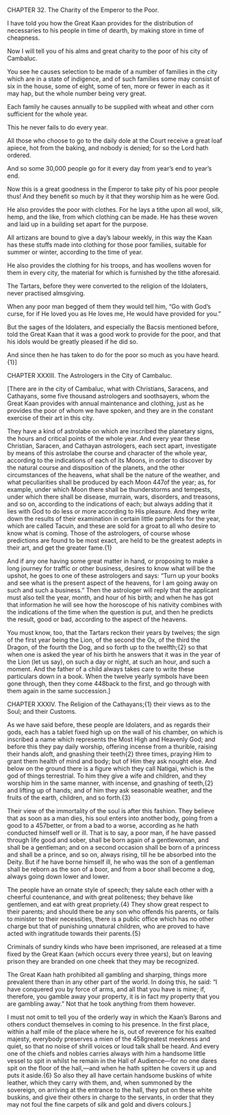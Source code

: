

CHAPTER 32. The Charity of the Emperor to the Poor.

I have told you how the Great Kaan provides for the distribution of necessaries to his people in time of dearth, by making store in time of cheapness. 

Now I will tell you of his alms and great charity to the poor of his city of Cambaluc.

You see he causes selection to be made of a number of families in the city which are in a state of indigence, and of such families some may consist of six in the house, some of eight, some of ten, more or fewer in each as it may hap, but the whole number being very great. 

Each family he causes annually to be supplied with wheat and other corn sufficient for the whole year.

This he never fails to do every year.

All those who choose to go to the daily dole at the Court receive a great loaf apiece, hot from the baking, and nobody is denied; for so the Lord hath ordered.

And so some 30,000 people go for it every day from year’s end to year’s end. 

Now this is a great goodness in the Emperor to take pity of his poor people thus! And they benefit so much by it that they worship him as he were God.

He also provides the poor with clothes. For he lays a tithe upon all wool, silk, hemp, and the like, from which clothing can be made. He has these woven and laid up in a building set apart for the purpose.

All artizans are bound to give a day’s labour weekly, in this way the Kaan has these stuffs made into clothing for those poor families, suitable for summer or winter, according to the time of year.

He also provides the clothing for his troops, and has woollens woven for them in every city, the material for which is furnished by the tithe aforesaid.

The Tartars, before they were converted to the religion of the Idolaters, never practised almsgiving. 

When any poor man begged of them they would tell him, “Go with God’s curse, for if He loved you as He loves me, He would have provided for you.” 

But the sages of the Idolaters, and especially the Bacsis mentioned before, told the Great Kaan that it was a good work to provide for the poor, and that his idols would be greatly pleased if he did so.

And since then he has taken to do for the poor so much as you have heard.{1}]




CHAPTER XXXIII. The Astrologers in the City of Cambaluc.

[There are in the city of Cambaluc, what with Christians, Saracens, and Cathayans, some five thousand astrologers and soothsayers, whom the Great Kaan provides with annual maintenance and clothing, just as he provides the poor of whom we have spoken, and they are in the constant exercise of their art in this city.

They have a kind of astrolabe on which are inscribed the planetary signs, the hours and critical points of the whole year. And every year these Christian, Saracen, and Cathayan astrologers, each sect apart, investigate by means of this astrolabe the course and character of the whole year, according to the indications of each of its Moons, in order to discover by the natural course and disposition of the planets, and the other circumstances of the heavens, what shall be the nature of the weather, and what peculiarities shall be produced by each Moon 447of the year; as, for example, under which Moon there shall be thunderstorms and tempests, under which there shall be disease, murrain, wars, disorders, and treasons, and so on, according to the indications of each; but always adding that it lies with God to do less or more according to His pleasure. And they write down the results of their examination in certain little pamphlets for the year, which are called Tacuin, and these are sold for a groat to all who desire to know what is coming. Those of the astrologers, of course whose predictions are found to be most exact, are held to be the greatest adepts in their art, and get the greater fame.{1}

And if any one having some great matter in hand, or proposing to make a long journey for traffic or other business, desires to know what will be the upshot, he goes to one of these astrologers and says: “Turn up your books and see what is the present aspect of the heavens, for I am going away on such and such a business.” Then the astrologer will reply that the applicant must also tell the year, month, and hour of his birth; and when he has got that information he will see how the horoscope of his nativity combines with the indications of the time when the question is put, and then he predicts the result, good or bad, according to the aspect of the heavens.

You must know, too, that the Tartars reckon their years by twelves; the sign of the first year being the Lion, of the second the Ox, of the third the Dragon, of the fourth the Dog, and so forth up to the twelfth;{2} so that when one is asked the year of his birth he answers that it was in the year of the Lion (let us say), on such a day or night, at such an hour, and such a moment. And the father of a child always takes care to write these particulars down in a book. When the twelve yearly symbols have been gone through, then they come 448back to the first, and go through with them again in the same succession.]




CHAPTER XXXIV. The Religion of the Cathayans;{1} their views as to the Soul; and their Customs.

As we have said before, these people are Idolaters, and as regards their gods, each has a tablet fixed high up on the wall of his chamber, on which is inscribed a name which represents the Most High and Heavenly God; and before this they pay daily worship, offering incense from a thurible, raising their hands aloft, and gnashing their teeth{2} three times, praying Him to grant them health of mind and body; but of Him they ask nought else. And below on the ground there is a figure which they call Natigai, which is the god of things terrestrial. To him they give a wife and children, and they worship him in the same manner, with incense, and gnashing of teeth,{2} and lifting up of hands; and of him they ask seasonable weather, and the fruits of the earth, children, and so forth.{3}

Their view of the immortality of the soul is after this fashion. They believe that as soon as a man dies, his soul enters into another body, going from a good to a 457better, or from a bad to a worse, according as he hath conducted himself well or ill. That is to say, a poor man, if he have passed through life good and sober, shall be born again of a gentlewoman, and shall be a gentleman; and on a second occasion shall be born of a princess and shall be a prince, and so on, always rising, till he be absorbed into the Deity. But if he have borne himself ill, he who was the son of a gentleman shall be reborn as the son of a boor, and from a boor shall become a dog, always going down lower and lower.

The people have an ornate style of speech; they salute each other with a cheerful countenance, and with great politeness; they behave like gentlemen, and eat with great propriety.{4} They show great respect to their parents; and should there be any son who offends his parents, or fails to minister to their necessities, there is a public office which has no other charge but that of punishing unnatural children, who are proved to have acted with ingratitude towards their parents.{5}

Criminals of sundry kinds who have been imprisoned, are released at a time fixed by the Great Kaan (which occurs every three years), but on leaving prison they are branded on one cheek that they may be recognized.

The Great Kaan hath prohibited all gambling and sharping, things more prevalent there than in any other part of the world. In doing this, he said: “I have conquered you by force of arms, and all that you have is mine; if, therefore, you gamble away your property, it is in fact my property that you are gambling away.” Not that he took anything from them however.

I must not omit to tell you of the orderly way in which the Kaan’s Barons and others conduct themselves in coming to his presence. In the first place, within a half mile of the place where he is, out of reverence for his exalted majesty, everybody preserves a mien of the 458greatest meekness and quiet, so that no noise of shrill voices or loud talk shall be heard. And every one of the chiefs and nobles carries always with him a handsome little vessel to spit in whilst he remain in the Hall of Audience—for no one dares spit on the floor of the hall,—and when he hath spitten he covers it up and puts it aside.{6} So also they all have certain handsome buskins of white leather, which they carry with them, and, when summoned by the sovereign, on arriving at the entrance to the hall, they put on these white buskins, and give their others in charge to the servants, in order that they may not foul the fine carpets of silk and gold and divers colours.]
